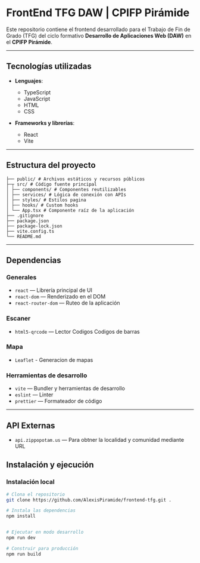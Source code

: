 # FrontEnd TFG DAW | CPIFP Pirámide

Este repositorio contiene el frontend desarrollado para el Trabajo de Fin de Grado (TFG) del ciclo formativo **Desarrollo de Aplicaciones Web (DAW)** en el **CPIFP Pirámide**.

---

## Tecnologías utilizadas

- **Lenguajes**:
    - TypeScript
    - JavaScript
    - HTML
    - CSS

- **Frameworks y librerías**:
    - React
    - Vite


---

## Estructura del proyecto

```
├── public/ # Archivos estáticos y recursos públicos
├─┬ src/ # Código fuente principal
│ ├── components/ # Componentes reutilizables
│ ├── services/ # Lógica de conexión con APIs
│ ├── styles/ # Estilos pagina
│ ├── hooks/ # Custom hooks
│ └── App.tsx # Componente raíz de la aplicación
├── .gitignore
├── package.json
├── package-lock.json
├── vite.config.ts
└── README.md
```

---

## Dependencias

### Generales

- `react` — Librería principal de UI  
- `react-dom` — Renderizado en el DOM  
- `react-router-dom` — Ruteo de la aplicación  

### Escaner

- `html5-qrcode` — Lector Codigos Codigos de barras

### Mapa

- `Leaflet` - Generacion de mapas

### Herramientas de desarrollo

- `vite` — Bundler y herramientas de desarrollo  
- `eslint` — Linter  
- `prettier` — Formateador de código  

---

## API Externas

- `api.zippopotam.us` — Para obtner la localidad y comunidad mediante URL

## Instalación y ejecución

### Instalación local

```bash
# Clona el repositorio
git clone https://github.com/AlexisPiramide/frontend-tfg.git .

# Instala las dependencias
npm install


# Ejecutar en modo desarrollo
npm run dev

# Construir para producción
npm run build
```